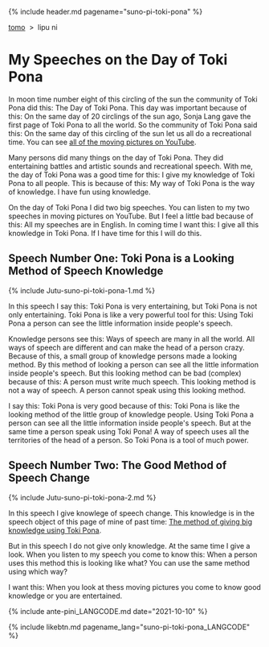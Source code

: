{% include header.md pagename="suno-pi-toki-pona" %}

<span class="lp">

[tomo](https://joelthomastr.github.io/tokipona/README_LANGCODE)&nbsp;&nbsp;>&nbsp;&nbsp;lipu ni

# My Speeches on the Day of Toki Pona

In moon time number eight of this circling of the sun the community of Toki Pona did this: The Day of Toki Pona. This day was important because of this: On the same day of 20 circlings of the sun ago, Sonja Lang gave the first page of Toki Pona to all the world. So the community of Toki Pona said this: On the same day of this circling of the sun let us all do a recreational time. You can see [all of the moving pictures on YouTube](https://youtube.com/playlist?list=PLjOmpMyMxd8Ru7RzbKS0ZZ1E_S2J_pA2X).

Many persons did many things on the day of Toki Pona. They did entertaining battles and artistic sounds and recreational speech. With me, the day of Toki Pona was a good time for this: I give my knowledge of Toki Pona to all people. This is because of this: My way of Toki Pona is the way of knowledge. I have fun using knowledge.

On the day of Toki Pona I did two big speeches. You can listen to my two speeches in moving pictures on YouTube. But I feel a little bad because of this: All my speeches are in English. In coming time I want this: I give all this knowledge in Toki Pona. If I have time for this I will do this.

## Speech Number One: Toki Pona is a Looking Method of Speech Knowledge

{% include Jutu-suno-pi-toki-pona-1.md %}

In this speech I say this: Toki Pona is very entertaining, but Toki Pona is not only entertaining. Toki Pona is like a very powerful tool for this: Using Toki Pona a person can see the little information inside people's speech.

Knowledge persons see this: Ways of speech are many in all the world. All ways of speech are different and can make the head of a person crazy. Because of this, a small group of knowledge persons made a looking method. By this method of looking a person can see all the little information inside people's speech. But this looking method can be bad (complex) because of this: A person must write much speech. This looking method is not a way of speech. A person cannot speak using this looking method.

I say this: Toki Pona is very good because of this: Toki Pona is like the  looking method of the little group of knowledge people. Using Toki Pona a person can see all the little information inside people's speech. But at the same time a person speak using Toki Pona! A way of speech uses all the territories of the head of a person. So Toki Pona is a tool of much power.

## Speech Number Two: The Good Method of Speech Change

 {% include Jutu-suno-pi-toki-pona-2.md %}

In this speech I give knowlege of speech change. This knowledge is in the speech object of this page of mine of past time: [The method of giving big knowledge using Toki Pona](https://joelthomastr.github.io/tokipona/pana-sona-ale_LANGCODE#ijo4).

But in this speech I do not give only knowledge. At the same time I give a look. When you listen to my speech you come to know this: When a person uses this method this is looking like what? You can use the same method using which way?

I want this: When you look at thess moving pictures you come to know good knowledge or you are entertained.

{% include ante-pini_LANGCODE.md date="2021-10-10" %}

{% include likebtn.md pagename_lang="suno-pi-toki-pona_LANGCODE" %}
